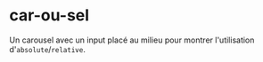 # car-ou-sel

Un carousel avec un input placé au milieu pour montrer l'utilisation d'`absolute`/`relative`.
